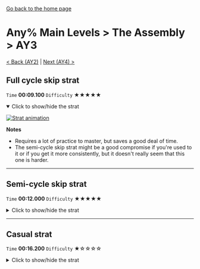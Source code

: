 [Go back to the home page](https://github.com/Doublevil/scbspeedrun)

# Any% Main Levels > The Assembly > AY3

[< Back (AY2)](https://github.com/Doublevil/scbspeedrun/blob/main/levels/any_ml/A/AY2.md) | [Next (AY4) >](https://github.com/Doublevil/scbspeedrun/blob/main/levels/any_ml/A/AY4.md)

## Full cycle skip strat

`Time` **00:09.100** `Difficulty` ★★★★★
<details open>
  <summary>Click to show/hide the strat</summary>

  [![Strat animation](https://github.com/Doublevil/scbspeedrun/blob/main/media/levels/A/AY3_FullCycleSkip.webp)](https://github.com/Doublevil/scbspeedrun/blob/main/media/levels/A/AY3_FullCycleSkip.mp4?raw=true)

  **Notes**
  - Requires a lot of practice to master, but saves a good deal of time.
  - The semi-cycle skip strat might be a good compromise if you're used to it or if you get it more consistently, but it doesn't really seem that this one is harder.
</details>

---
## Semi-cycle skip strat

`Time` **00:12.000** `Difficulty` ★★★★★
<details>
  <summary>Click to show/hide the strat</summary>

  [![Strat animation](https://github.com/Doublevil/scbspeedrun/blob/main/media/levels/A/AY3_CycleSkipStrat.webp)](https://github.com/Doublevil/scbspeedrun/blob/main/media/levels/A/AY3_CycleSkipStrat.mp4?raw=true)

  **Notes**
  - Requires a lot of practice to master.
  - One of the keys to master it to grab the second platform before it gets too close, which makes the jump from that platform much more lenient, as overshooting it won't crash you into the last glitch block.
  - You might find that holding right just a little bit before the first platform reaches the glitch blocks gives you the right timing to keep going without hitting glitch blocks and to grab the second platform with the right timing.
</details>

---
## Casual strat

`Time` **00:16.200** `Difficulty` ★☆☆☆☆
<details>
  <summary>Click to show/hide the strat</summary>

  [![Strat animation](https://github.com/Doublevil/scbspeedrun/blob/main/media/levels/A/AY3_CasualStrat.webp)](https://github.com/Doublevil/scbspeedrun/blob/main/media/levels/A/AY3_CasualStrat.mp4?raw=true)
</details>
